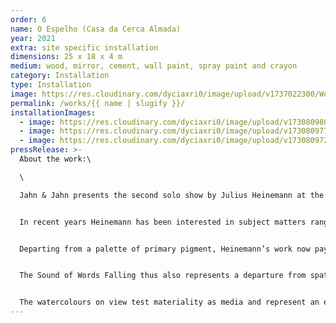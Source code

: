 ```yaml
---
order: 6
name: O Espelho (Casa da Cerca Almada)
year: 2021
extra: site specific installation
dimensions: 25 x 18 x 4 m
medium: wood, mirror, cement, wall paint, spray paint and crayon
category: Installation
type: Installation
image: https://res.cloudinary.com/dyciaxri0/image/upload/v1737022300/Works/Archiv/Heinemann_O-Espelho_Casa-da-Cerca_Almada_01_web_np0qq9.jpg
permalink: /works/{{ name | slugify }}/
installationImages:
  - image: https://res.cloudinary.com/dyciaxri0/image/upload/v1730809803/o-espelho/img5_feydhx.jpg
  - image: https://res.cloudinary.com/dyciaxri0/image/upload/v1730809770/o-espelho/img2_ayki0h.jpg
  - image: https://res.cloudinary.com/dyciaxri0/image/upload/v1730809726/o-espelho/img1-cover_mta4zk.jpg
pressRelease: >-
  A﻿bout the work:\

  \

  Jahn & Jahn presents the second solo show by Julius Heinemann at the gallery. Trained as a photographer with a practice informed by his subsequent studies as a sculptor, Heinemann has constructed a painterly oeuvre that comes to fruition in the exhibition entitled The Sound of Words Falling, a quote derived from American artist Robert Ryman (1930-2019). Following the natural divisions of the gallery the artist presents a new body of work composed of paintings and watercolours, some of which on first sight allude to represent curtains fluttering in the wind, obstructing ones view only to subsequently give way to a clearer vision. Read in analogy with the citation of Ryman, the installation of the works in space epitomizes a poetic attempt to grasp the contemporary moment full of potential amidst abundant ambiguity.


  In recent years Heinemann has been interested in subject matters ranging from the transformation of painting in history to the developments of photography from the camera obscura as a large eye apparatus into modernity – all the way thinking sculpturally and architecturally. Balls and rocks have served as placeholders in his works eliciting children games or playground experiences. Elsewhere a vertically suspended sundial beam broke the exhibition vista, while an angle at the tip of a removed ceiling dwelled on a galleries former height limit (Camera Lucida (Roman Road, London) 2014). If in previous series Heinemann has also challenged classical painting with a paint roller or impregnated walls and other supports with poetic traces generated by the spray can, these works also evoked the memories of the late 1990’s Munich urban hip-hop era as manifested in the Graffiti Hall of Fame and to which the artist contributed as a teenager.


  Departing from a palette of primary pigment, Heinemann’s work now pays witness to the interplay of colours, with brush strokes that evidence the tension between landscapes and opacities. His paintings reference architectural elements that are geometrically structured and rectangular, their layers tracing a palimpsest of actions, with gestures of colours receding into the background, re-emerging organically and alluding to myriad temporalities: the longer the process of creation lasts, it seems, the less imminent meaning surfaces.


  The Sound of Words Falling thus also represents a departure from spatial painting installations in the artists practice, as inherent to the concept of fresco painting. Inspired by his studies of the Danish philosopher Søren Kierkegaard’s studies on existentialism, Heidegger’s quest for being and turn from modern subjectivism as well as Novalis’ influence on early Jena romanticism, Heinemann’s work on view is geared towards an understanding of what we perceive and a questioning of how we process information and construct reality. The artist explores space through drawing with paint, relying on the interplay and dependability between light and the structure of volume. Reflecting on site and notions of site as experience, the paintings and watercolours emanate the desire to overlap with reality through a painterly process, addressing the complexity mediated by social location, indeterminacy as well as ontological equivocacy. The works on view at The Sound of Words Falling stem from a studio production and represent a move away from the spray can, employing brushes for the first time. They thus transmit a sense of fragility or realisation akin to tropes of mind games, abstract connections, the ephemeral, daydreaming, the unreal, fantasy, that connect the viewers subjectivity with a metaphysical tincture of being, merging our own existence with reality.


  The watercolours on view test materiality as media and represent an extended exploration of pictorial elements, letting the process run free, a modus operandi close to expressionist painting. In line with prior productions, the works on view in The Sound of Words Falling toy with the perception of ephemeral light in the studio, thrown and cascading shadows – they are pictures that take on a life of their own. Light reflections acquire different shades of grey as a narrative of projections and superimpositions. While the watercolours are additive, in the paintings the colours do overlap subtractively. Where previously the white wall was the reference in Heinemann’s paintings, now the texture of the canvas has become the common denominator. A sanded surface contains moments and colour nuances recorded in the winter days of Berlin, sparks of colour are emanating from a muddy primer. The viewer encounters a classic exhibition that focuses on the existentialist, subjectivist and romantic notions of being in the world derived from the artist’s own subjectivity and relayed in the individual works as signifiers of vital force.
---
```

